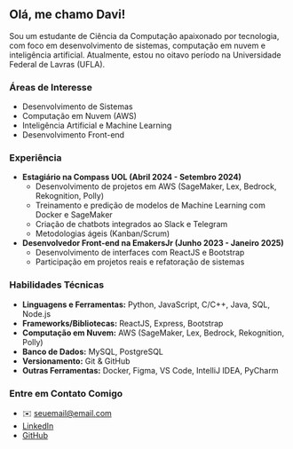 ## Olá, me chamo Davi! 

Sou um estudante de Ciência da Computação apaixonado por tecnologia, com foco em desenvolvimento de sistemas, computação em nuvem e inteligência artificial. Atualmente, estou no oitavo período na Universidade Federal de Lavras (UFLA).

### Áreas de Interesse

-   Desenvolvimento de Sistemas
-   Computação em Nuvem (AWS)
-   Inteligência Artificial e Machine Learning
-   Desenvolvimento Front-end

### Experiência

-   **Estagiário na Compass UOL (Abril 2024 - Setembro 2024)**
    -   Desenvolvimento de projetos em AWS (SageMaker, Lex, Bedrock, Rekognition, Polly)
    -   Treinamento e predição de modelos de Machine Learning com Docker e SageMaker
    -   Criação de chatbots integrados ao Slack e Telegram
    -   Metodologias ágeis (Kanban/Scrum)
-   **Desenvolvedor Front-end na EmakersJr (Junho 2023 - Janeiro 2025)**
    -   Desenvolvimento de interfaces com ReactJS e Bootstrap
    -   Participação em projetos reais e refatoração de sistemas

### Habilidades Técnicas

-   **Linguagens e Ferramentas:** Python, JavaScript, C/C++, Java, SQL, Node.js
-   **Frameworks/Bibliotecas:** ReactJS, Express, Bootstrap
-   **Computação em Nuvem:** AWS (SageMaker, Lex, Bedrock, Rekognition, Polly)
-   **Banco de Dados:** MySQL, PostgreSQL
-   **Versionamento:** Git & GitHub
-   **Outras Ferramentas:** Docker, Figma, VS Code, IntelliJ IDEA, PyCharm

### Entre em Contato Comigo

-   ✉️ seuemail@email.com
-    [LinkedIn](https://www.linkedin.com/in/seuperfil)
-    [GitHub](https://github.com/DaviSiq)
